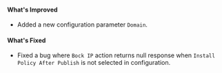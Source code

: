 #### What's Improved
- Added a new configuration parameter `Domain`.

#### What's Fixed
- Fixed a bug where `Bock IP` action returns null response when `Install Policy After Publish` is not selected in configuration.